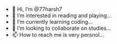 - 👋 Hi, I’m @77harsh7
- 👀 I’m interested in reading and playing...
- 🌱 I’m currently learning coding...
- 💞️ I’m looking to collaborate on studies...
- 📫 How to reach me is very persnol...

<!---
77harsh7/77harsh7 is a ✨ special ✨ repository because its `README.md` (this file) appears on your GitHub profile.
You can click the Preview link to take a look at your changes.
--->
